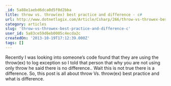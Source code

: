 ```yaml
---
_id: 5a88e1aebd6dca0d5f0d2bba
title: throw vs. throw(ex) best practice and difference - c#
url: http://www.dotnetlogix.com/Article/Csharp/266/throw-vs-throwex-best-practice-and-difference---c.html
category: articles
slug: 'throw-vs-throwex-best-practice-and-difference-c'
user_id: 5a83ce59d6eb0005c4ecda2c
createdOn: '2013-10-19T17:12:39.000Z'
tags: []
---
```


Recently I was looking into someone’s code found that they are using the throw(ex) to log exception so I told that person that why you are not using only throw he said there is no difference.. Wait this is not true there is a difference. So, this post is all about throw Vs. throw(ex) best practice and what is difference.
